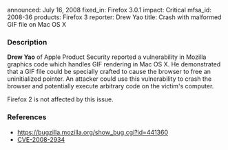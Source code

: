 announced: July 16, 2008
fixed_in: Firefox 3.0.1
impact: Critical
mfsa_id: 2008-36
products: Firefox 3
reporter: Drew Yao
title: Crash with malformed GIF file on Mac OS X

<h3>Description</h3>

<p><strong>Drew Yao</strong> of Apple Product Security reported a
vulnerability in Mozilla graphics code which handles GIF rendering in Mac
OS X. He demonstrated that a GIF file could be specially crafted to cause
the browser to free an uninitialized pointer. An attacker could use this
vulnerability to crash the browser and potentially execute arbitrary code
on the victim's computer.</p>

<p class="note">Firefox 2 is not affected by this issue.</p>

<h3>References</h3>

<ul>
  <li><a href="https://bugzilla.mozilla.org/show_bug.cgi?id=441360">
      https://bugzilla.mozilla.org/show_bug.cgi?id=441360</a></li>
  <li><a href="http://cve.mitre.org/cgi-bin/cvename.cgi?name=CVE-2008-2934" class="ex-ref">CVE-2008-2934</a></li>
</ul>



